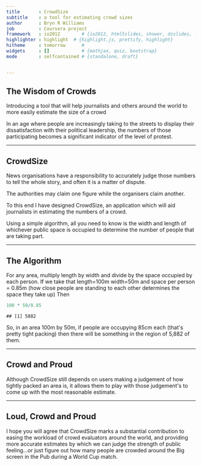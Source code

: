 ```yaml
---
title       : CrowdSize
subtitle    : a tool for estimating crowd sizes
author      : Bryn R Williams
job         : Coursera project 
framework   : io2012        # {io2012, html5slides, shower, dzslides, ...}
highlighter : highlight  # {highlight.js, prettify, highlight}
hitheme     : tomorrow      # 
widgets     : []            # {mathjax, quiz, bootstrap}
mode        : selfcontained # {standalone, draft}


---
```

## The Wisdom of Crowds


Introducing a tool that will help journalists and others around the world
to more easily estimate the size of a crowd

In an age where people are increasingly taking to the streets to display their
dissatisfaction with their political leadership, the numbers of those
participating becomes a significant indicator of the level of protest.



---
## CrowdSize


News organisations have a responsibility to accurately judge those numbers
to tell the whole story, and often it is a matter of dispute. 

The authorities may claim one figure while the organisers claim another.

To this end I have designed CrowdSize, an application which will aid journalists in estimating the numbers of a crowd.


Using a simple algorithm, all you need to know is the width and length of whichever public space is occupied to determine the number of people that are taking part.

---
## The Algorithm


For any area, multiply length by width and divide by the space occupied by each person.
If we take that length=100m
                width=50m
            and space per person = 0.85m
                (how close people are standing to each other determines the space they take up)
Then


```r
100 * 50/0.85
```

```
## [1] 5882
```


So, in an area 100m by 50m, if people are occupying 85cm each (that's pretty tight packing)
then there will be something in the region of 5,882 of them.

---
## Crowd and Proud




Although CrowdSize still depends on users making a judgement of how tightly packed an area is, it allows them to play with those judgement's to come up with the most reasonable estimate.

---
## Loud, Crowd and Proud




I hope you will agree that CrowdSize marks a substantial contribution to easing the workload of crowd evaluators around the world, and providing more accurate estimates by which we can judge the strength of public feeling...or just figure out how many people are crowded around the Big screen in the Pub during a World Cup match.


